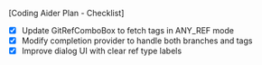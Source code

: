 [Coding Aider Plan - Checklist]

- [x] Update GitRefComboBox to fetch tags in ANY_REF mode
- [x] Modify completion provider to handle both branches and tags
- [x] Improve dialog UI with clear ref type labels